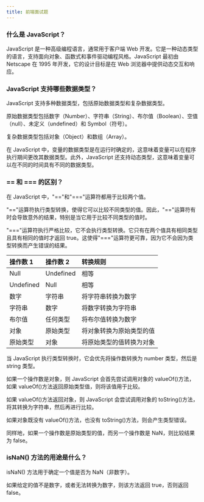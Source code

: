 ```yaml
---
title: 前端面试题
---
```


### 什么是 JavaScript？

JavaScript 是一种高级编程语言，通常用于客户端 Web 开发。它是一种动态类型的语言，支持面向对象、函数式和事件驱动编程风格。JavaScript 最初由 Netscape 在 1995 年开发，它的设计目标是在 Web 浏览器中提供动态交互和响应。

### JavaScript 支持哪些数据类型？

JavaScript 支持多种数据类型，包括原始数据类型和复杂数据类型。

原始数据类型包括数字（Number）、字符串（String）、布尔值（Boolean）、空值（null）、未定义（undefined）和 Symbol（符号）。

复杂数据类型包括对象（Object）和数组（Array）。

在 JavaScript 中，变量的数据类型是在运行时确定的，这意味着变量可以在程序执行期间更改其数据类型。此外，JavaScript 还支持动态类型，这意味着变量可以在不同的时间具有不同的数据类型。

### == 和 === 的区别？

在 JavaScript 中，"=="和"==="运算符都用于比较两个值。

"=="运算符执行类型转换，使得它可以比较不同类型的值。因此，"=="运算符有时会导致意外的结果，特别是当它用于比较不同类型的值时。

"==="运算符执行严格比较，它不会执行类型转换。它只有在两个值具有相同类型且具有相同的值时才返回 true。这使得"==="运算符更可靠，因为它不会因为类型转换而产生错误的结果。

| 操作数 1  | 操作数 2  | 转换规则                 |
| :-------- | :-------- | :----------------------- |
| Null      | Undefined | 相等                     |
| Undefined | Null      | 相等                     |
| 数字      | 字符串    | 将字符串转换为数字       |
| 字符串    | 数字      | 将数字转换为字符串       |
| 布尔值    | 任何类型  | 将布尔值转换为数字       |
| 对象      | 原始类型  | 将对象转换为原始类型的值 |
| 原始类型  | 对象      | 将原始类型的值转换为对象 |

当 JavaScript 执行类型转换时，它会优先将操作数转换为 number 类型，然后是 string 类型。

如果一个操作数是对象，则 JavaScript 会首先尝试调用对象的 valueOf()方法，如果 valueOf()方法返回原始类型值，则将该值用于比较。

如果 valueOf()方法返回对象，则 JavaScript 会尝试调用对象的 toString()方法，将其转换为字符串，然后再进行比较。

如果对象既没有 valueOf()方法，也没有 toString()方法，则会产生类型错误。

同样地，如果一个操作数是原始类型的值，而另一个操作数是 NaN，则比较结果为 false。

### isNaN() 方法的用途是什么？

isNaN() 方法用于确定一个值是否为 NaN（非数字）。

如果给定的值不是数字，或者无法转换为数字，则该方法返回 true，否则返回 false。
